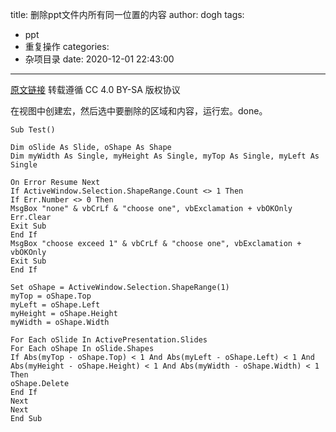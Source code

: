 title: 删除ppt文件内所有同一位置的内容
author: dogh
tags:
  - ppt
  - 重复操作
categories:
  - 杂项目录
date: 2020-12-01 22:43:00
---
[原文链接](https://blog.csdn.net/weixin_43856199/article/details/97284359)
转载遵循 CC 4.0 BY-SA 版权协议

在视图中创建宏，然后选中要删除的区域和内容，运行宏。done。
```vbnet
Sub Test()

Dim oSlide As Slide, oShape As Shape
Dim myWidth As Single, myHeight As Single, myTop As Single, myLeft As Single

On Error Resume Next
If ActiveWindow.Selection.ShapeRange.Count <> 1 Then
If Err.Number <> 0 Then
MsgBox "none" & vbCrLf & "choose one", vbExclamation + vbOKOnly
Err.Clear
Exit Sub
End If
MsgBox "choose exceed 1" & vbCrLf & "choose one", vbExclamation + vbOKOnly
Exit Sub
End If

Set oShape = ActiveWindow.Selection.ShapeRange(1)
myTop = oShape.Top
myLeft = oShape.Left
myHeight = oShape.Height
myWidth = oShape.Width

For Each oSlide In ActivePresentation.Slides
For Each oShape In oSlide.Shapes
If Abs(myTop - oShape.Top) < 1 And Abs(myLeft - oShape.Left) < 1 And Abs(myHeight - oShape.Height) < 1 And Abs(myWidth - oShape.Width) < 1 Then
oShape.Delete
End If
Next
Next
End Sub

```
